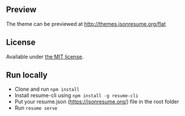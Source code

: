 ## Preview

The theme can be previewed at http://themes.jsonresume.org/flat

## License

Available under [the MIT license](http://mths.be/mit).

## Run locally

* Clone and run ```npm install```
* Install resume-cli using ```npm install -g resume-cli```
* Put your resume.json (https://jsonresume.org/) file in the root folder
* Run ```resume serve```
